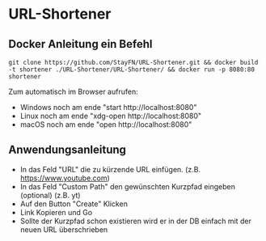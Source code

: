 # URL-Shortener

## Docker Anleitung ein Befehl
```console
git clone https://github.com/StayFN/URL-Shortener.git && docker build -t shortener ./URL-Shortener/URL-Shortener/ && docker run -p 8080:80 shortener
```

Zum automatisch im Browser aufrufen:
* Windows noch am ende "start http://localhost:8080"
* Linux noch am ende "xdg-open http://localhost:8080"
* macOS noch am ende "open http://localhost:8080"

## Anwendungsanleitung
* In das Feld "URL" die zu kürzende URL einfügen. (z.B. https://www.youtube.com)
* In das Feld "Custom Path" den gewünschten Kurzpfad eingeben (optional) (z.B. yt)
* Auf den Button "Create" Klicken
* Link Kopieren und Go
* Sollte der Kurzpfad schon existieren wird er in der DB einfach mit der neuen URL überschrieben

